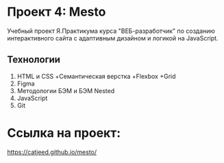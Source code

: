# Проект 4: Mesto  
Учебный проект Я.Практикума курса "ВЕБ-разработчик" по созданию интерактивного сайта c адаптивным дизайном и логикой на JavaScript.
## Технологии
1. HTML и CSS
    +Семантическая верстка
    +Flexbox
    +Grid
2. Figma
3. Методологии БЭМ и БЭМ Nested
4. JavaScript
5. Git

# Ссылка на проект:
  https://catjeed.github.io/mesto/